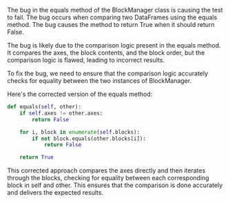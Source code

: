 The bug in the equals method of the BlockManager class is causing the test to fail. The bug occurs when comparing two DataFrames using the equals method. The bug causes the method to return True when it should return False.

The bug is likely due to the comparison logic present in the equals method. It compares the axes, the block contents, and the block order, but the comparison logic is flawed, leading to incorrect results.

To fix the bug, we need to ensure that the comparison logic accurately checks for equality between the two instances of BlockManager.

Here's the corrected version of the equals method:

```python
def equals(self, other):
    if self.axes != other.axes:
        return False

    for i, block in enumerate(self.blocks):
        if not block.equals(other.blocks[i]):
            return False

    return True
```

This corrected approach compares the axes directly and then iterates through the blocks, checking for equality between each corresponding block in self and other. This ensures that the comparison is done accurately and delivers the expected results.